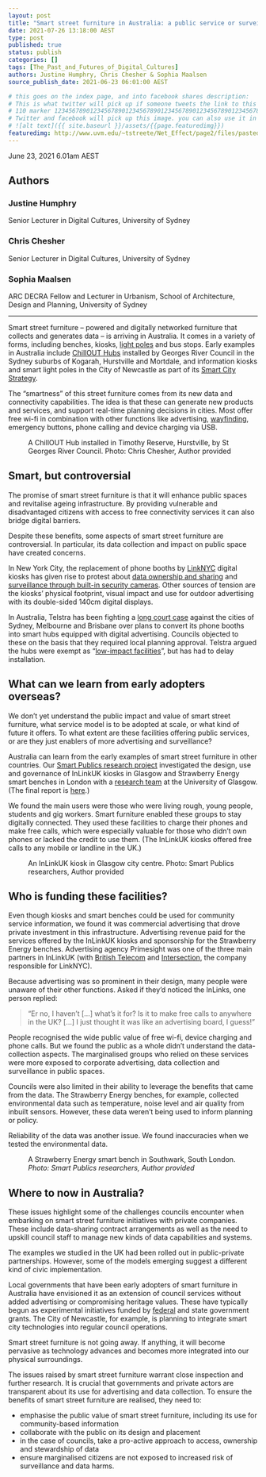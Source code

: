 ```yaml
---
layout: post
title: "Smart street furniture in Australia: a public service or surveillance and advertising tool?"
date: 2021-07-26 13:18:00 AEST
type: post
published: true
status: publish
categories: []
tags: [The_Past_and_Futures_of_Digital_Cultures]
authors: Justine Humphry, Chris Chesher & Sophia Maalsen
source_publish_date: 2021-06-23 06:01:00 AEST

# this goes on the index page, and into facebook shares description:
# This is what twitter will pick up if someone tweets the link to this page
# 110 marker 1234567890123456789012345678901234567890123456789012345678901234567890123456789012345678901234567890123456789 twitter-body:
# Twitter and facebook will pick up this image. you can also use it in a post with:
# ![alt text]({{ site.baseurl }}/assets/{{page.featuredimg}})
featuredimg: http://www.uvm.edu/~tstreete/Net_Effect/page2/files/pasted-graphic.jpg
---
```


June 23, 2021 6.01am AEST

## Authors

### Justine Humphry

Senior Lecturer in Digital Cultures, University of Sydney

### Chris Chesher

Senior Lecturer in Digital Cultures, University of Sydney

### Sophia Maalsen

ARC DECRA Fellow and Lecturer in Urbanism, School of Architecture, Design and Planning, University of Sydney

---

Smart street furniture – powered and digitally networked furniture that collects and generates data – is arriving in Australia. It comes in a variety of forms, including benches, kiosks, <a href="https://competition.adesignaward.com/design.php?ID=61809">light poles</a> and bus stops. Early examples in Australia include <a href="https://www.georgesriver.nsw.gov.au/Council/About-Your-Council/Smart-Cities/Smart-ChillOUT-Hubs">ChillOUT Hubs</a> installed by Georges River Council in the Sydney suburbs of Kogarah, Hurstville and Mortdale, and information kiosks and smart light poles in the City of Newcastle as part of its <a href="https://newcastle.nsw.gov.au/smarter-living">Smart City Strategy</a>.

The “smartness” of this street furniture comes from its new data and connectivity capabilities. The idea is that these can generate new products and services, and support real-time planning decisions in cities. Most offer free wi-fi in combination with other functions like advertising, <a href="https://segd.org/what-wayfinding#:%7E:text=Wayfindingrefers%20to%20information%20systems,educational%20campuses%2Cand%20transportationfacilities.">wayfinding</a>, emergency buttons, phone calling and device charging via USB.

<figure class="align-center ">
<img alt="" src="https://images.theconversation.com/files/404954/original/file-20210607-130403-puzf88.jpeg?ixlib=rb-1.1.0&amp;q=45&amp;auto=format&amp;w=754&amp;fit=clip" srcset="https://images.theconversation.com/files/404954/original/file-20210607-130403-puzf88.jpeg?ixlib=rb-1.1.0&amp;q=45&amp;auto=format&amp;w=600&amp;h=763&amp;fit=crop&amp;dpr=1 600w, https://images.theconversation.com/files/404954/original/file-20210607-130403-puzf88.jpeg?ixlib=rb-1.1.0&amp;q=30&amp;auto=format&amp;w=600&amp;h=763&amp;fit=crop&amp;dpr=2 1200w, https://images.theconversation.com/files/404954/original/file-20210607-130403-puzf88.jpeg?ixlib=rb-1.1.0&amp;q=15&amp;auto=format&amp;w=600&amp;h=763&amp;fit=crop&amp;dpr=3 1800w, https://images.theconversation.com/files/404954/original/file-20210607-130403-puzf88.jpeg?ixlib=rb-1.1.0&amp;q=45&amp;auto=format&amp;w=754&amp;h=959&amp;fit=crop&amp;dpr=1 754w, https://images.theconversation.com/files/404954/original/file-20210607-130403-puzf88.jpeg?ixlib=rb-1.1.0&amp;q=30&amp;auto=format&amp;w=754&amp;h=959&amp;fit=crop&amp;dpr=2 1508w, https://images.theconversation.com/files/404954/original/file-20210607-130403-puzf88.jpeg?ixlib=rb-1.1.0&amp;q=15&amp;auto=format&amp;w=754&amp;h=959&amp;fit=crop&amp;dpr=3 2262w" sizes="(min-width: 1466px) 754px, (max-width: 599px) 100vw, (min-width: 600px) 600px, 237px">
<figcaption>
<span class="caption">A ChillOUT Hub installed in Timothy Reserve, Hurstville, by St Georges River Council.</span>
<span class="attribution"><span class="source">Photo: Chris Chesher</span>, <span class="license">Author provided</span></span>
</figcaption>
</figure>

## Smart, but controversial

The promise of smart street furniture is that it will enhance public spaces and revitalise ageing infrastructure. By providing vulnerable and disadvantaged citizens with access to free connectivity services it can also bridge digital barriers.

Despite these benefits, some aspects of smart street furniture are controversial. In particular, its data collection and impact on public space have created concerns.

In New York City, the replacement of phone booths by <a href="https://www.link.nyc/">LinkNYC</a> digital kiosks has given rise to protest about <a href="https://nymag.com/intelligencer/2016/03/nyclu-raises-linknyc-privacy-concerns.html">data ownership and sharing</a> and <a href="https://gothamist.com/news/yes-linknyc-kiosks-are-giant-data-harvesting-surveillance-cameras-obviously">surveillance through built-in security cameras</a>. Other sources of tension are the kiosks’ physical footprint, visual impact and use for outdoor advertising with its double-sided 140cm digital displays.

In Australia, Telstra has been fighting a <a href="https://www.smh.com.au/national/telstra-loses-battle-to-install-supersized-phone-booths-across-major-cities-20210416-p57jri.html">long court case</a> against the cities of Sydney, Melbourne and Brisbane over plans to convert its phone booths into smart hubs equipped with digital advertising. Councils objected to these on the basis that they required local planning approval. Telstra argued the hubs were exempt as “<a href="https://www.legislation.gov.au/Details/F2020C00305">low-impact facilities</a>”, but has had to delay installation.

## What can we learn from early adopters overseas?

We don’t yet understand the public impact and value of smart street furniture, what service model is to be adopted at scale, or what kind of future it offers. To what extent are these facilities offering public services, or are they just enablers of more advertising and surveillance?

Australia can learn from the early examples of smart street furniture in other countries. Our <a href="https://www.sydney.edu.au/arts/our-research/research-areas/literature-art-and-media/smart-publics.html">Smart Publics research project</a> investigated the design, use and governance of InLinkUK kiosks in Glasgow and Strawberry Energy smart benches in London with a <a href="https://www.gla.ac.uk/schools/socialpolitical/research/projects/smartpublics/">research team</a> at the University of Glasgow. (The final report is <a href="https://www.sydney.edu.au/content/dam/corporate/documents/faculty-of-arts-and-social-sciences/research/research-areas/literature-art-and-media/smart-publics-research-report.pdf">here</a>.)

We found the main users were those who were living rough, young people, students and gig workers. Smart furniture enabled these groups to stay digitally connected. They used these facilities to charge their phones and make free calls, which were especially valuable for those who didn’t own phones or lacked the credit to use them. (The InLinkUK kiosks offered free calls to any mobile or landline in the UK.)

<figure class="align-center ">
<img alt="" src="https://images.theconversation.com/files/407366/original/file-20210621-35174-j5yk5g.jpeg?ixlib=rb-1.1.0&amp;q=45&amp;auto=format&amp;w=754&amp;fit=clip" srcset="https://images.theconversation.com/files/407366/original/file-20210621-35174-j5yk5g.jpeg?ixlib=rb-1.1.0&amp;q=45&amp;auto=format&amp;w=600&amp;h=930&amp;fit=crop&amp;dpr=1 600w, https://images.theconversation.com/files/407366/original/file-20210621-35174-j5yk5g.jpeg?ixlib=rb-1.1.0&amp;q=30&amp;auto=format&amp;w=600&amp;h=930&amp;fit=crop&amp;dpr=2 1200w, https://images.theconversation.com/files/407366/original/file-20210621-35174-j5yk5g.jpeg?ixlib=rb-1.1.0&amp;q=15&amp;auto=format&amp;w=600&amp;h=930&amp;fit=crop&amp;dpr=3 1800w, https://images.theconversation.com/files/407366/original/file-20210621-35174-j5yk5g.jpeg?ixlib=rb-1.1.0&amp;q=45&amp;auto=format&amp;w=754&amp;h=1168&amp;fit=crop&amp;dpr=1 754w, https://images.theconversation.com/files/407366/original/file-20210621-35174-j5yk5g.jpeg?ixlib=rb-1.1.0&amp;q=30&amp;auto=format&amp;w=754&amp;h=1168&amp;fit=crop&amp;dpr=2 1508w, https://images.theconversation.com/files/407366/original/file-20210621-35174-j5yk5g.jpeg?ixlib=rb-1.1.0&amp;q=15&amp;auto=format&amp;w=754&amp;h=1168&amp;fit=crop&amp;dpr=3 2262w" sizes="(min-width: 1466px) 754px, (max-width: 599px) 100vw, (min-width: 600px) 600px, 237px">
<figcaption>
<span class="caption">An InLinkUK kiosk in Glasgow city centre.</span>
<span class="attribution"><span class="source">Photo: Smart Publics researchers</span>, <span class="license">Author provided</span></span>
</figcaption>
</figure>

## Who is funding these facilities?

Even though kiosks and smart benches could be used for community service information, we found it was commercial advertising that drove private investment in this infrastructure. Advertising revenue paid for the services offered by the InLinkUK kiosks and sponsorship for the Strawberry Energy benches. Advertising agency Primesight was one of the three main partners in InLinkUK (with <a href="https://www.bt.com/">British Telecom</a> and <a href="https://www.intersection.com/success-story/link/">Intersection</a>, the company responsible for LinkNYC).

Because advertising was so prominent in their design, many people were unaware of their other functions. Asked if they’d noticed the InLinks, one person replied:

> “Er no, I haven’t […] what’s it for? Is it to make free calls to anywhere in the UK? […] I just thought it was like an advertising board, I guess!”

People recognised the wide public value of free wi-fi, device charging and phone calls. But we found the public as a whole didn’t understand the data-collection aspects. The marginalised groups who relied on these services were more exposed to corporate advertising, data collection and surveillance in public spaces.

Councils were also limited in their ability to leverage the benefits that came from the data. The Strawberry Energy benches, for example, collected environmental data such as temperature, noise level and air quality from inbuilt sensors. However, these data weren’t being used to inform planning or policy.

Reliability of the data was another issue. We found inaccuracies when we tested the environmental data.

<figure class="align-center ">
<img alt="" src="https://images.theconversation.com/files/404957/original/file-20210607-121132-1w1293v.jpeg?ixlib=rb-1.1.0&amp;q=45&amp;auto=format&amp;w=754&amp;fit=clip" srcset="https://images.theconversation.com/files/404957/original/file-20210607-121132-1w1293v.jpeg?ixlib=rb-1.1.0&amp;q=45&amp;auto=format&amp;w=600&amp;h=800&amp;fit=crop&amp;dpr=1 600w, https://images.theconversation.com/files/404957/original/file-20210607-121132-1w1293v.jpeg?ixlib=rb-1.1.0&amp;q=30&amp;auto=format&amp;w=600&amp;h=800&amp;fit=crop&amp;dpr=2 1200w, https://images.theconversation.com/files/404957/original/file-20210607-121132-1w1293v.jpeg?ixlib=rb-1.1.0&amp;q=15&amp;auto=format&amp;w=600&amp;h=800&amp;fit=crop&amp;dpr=3 1800w, https://images.theconversation.com/files/404957/original/file-20210607-121132-1w1293v.jpeg?ixlib=rb-1.1.0&amp;q=45&amp;auto=format&amp;w=754&amp;h=1005&amp;fit=crop&amp;dpr=1 754w, https://images.theconversation.com/files/404957/original/file-20210607-121132-1w1293v.jpeg?ixlib=rb-1.1.0&amp;q=30&amp;auto=format&amp;w=754&amp;h=1005&amp;fit=crop&amp;dpr=2 1508w, https://images.theconversation.com/files/404957/original/file-20210607-121132-1w1293v.jpeg?ixlib=rb-1.1.0&amp;q=15&amp;auto=format&amp;w=754&amp;h=1005&amp;fit=crop&amp;dpr=3 2262w" sizes="(min-width: 1466px) 754px, (max-width: 599px) 100vw, (min-width: 600px) 600px, 237px">
<figcaption>
<span class="caption">A Strawberry Energy smart bench in Southwark, South London.</span>
<cite><span class="source">Photo: Smart Publics researchers</span>, <span class="license">Author provided</span></cite>
</figcaption>
</figure>

## Where to now in Australia?

These issues highlight some of the challenges councils encounter when embarking on smart street furniture initiatives with private companies. These include data-sharing contract arrangements as well as the need to upskill council staff to manage new kinds of data capabilities and systems.

The examples we studied in the UK had been rolled out in public-private partnerships. However, some of the models emerging suggest a different kind of civic implementation.

Local governments that have been early adopters of smart furniture in Australia have envisioned it as an extension of council services without added advertising or compromising heritage values. These have typically begun as experimental initiatives funded by <a href="https://www.infrastructure.gov.au/cities/smart-cities/plan/index.aspx">federal</a> and state government grants. The City of Newcastle, for example, is planning to integrate smart city technologies into regular council operations.

Smart street furniture is not going away. If anything, it will become pervasive as technology advances and becomes more integrated into our physical surroundings.

The issues raised by smart street furniture warrant close inspection and further research. It is crucial that governments and private actors are transparent about its use for advertising and data collection. To ensure the benefits of smart street furniture are realised, they need to:

-   emphasise the public value of smart street furniture, including its use for community-based information
-   collaborate with the public on its design and placement
-   in the case of councils, take a pro-active approach to access, ownership and stewardship of data
-   ensure marginalised citizens are not exposed to increased risk of surveillance and data harms.
